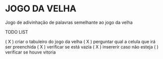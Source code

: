 # JOGO DA VELHA
Jogo de adivinhação de palavras semelhante ao jogo da velha

TODO LIST

( X ) criar o tabuleiro do jogo da velha
( X ) perguntar qual a celula que irá ser preenchida
( X ) verificar se está vazia
( X  ) insererir caso não esteja 
(   ) verificar se houve vitoria
